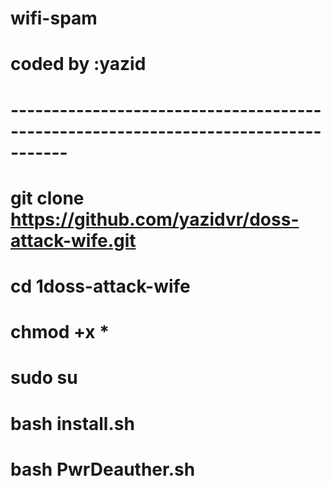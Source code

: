 # wifi-spam

# coded by :yazid
# -----------------------------------------------------------------------------------
# git clone https://github.com/yazidvr/doss-attack-wife.git

# cd 1doss-attack-wife

# chmod +x * 

# sudo su

# bash install.sh

# bash PwrDeauther.sh 


